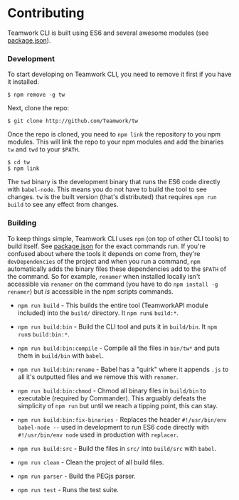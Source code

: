 # Contributing
Teamwork CLI is built using ES6 and several awesome modules (see [package.json][package]).

### Development
To start developing on Teamwork CLI, you need to remove it first if you have it installed.

    $ npm remove -g tw

Next, clone the repo:

    $ git clone http://github.com/Teamwork/tw

Once the repo is cloned, you need to `npm link` the repository to you npm modules. This will link the repo to your npm modules and add the binaries `tw` and `twd` to your `$PATH`.

    $ cd tw
    $ npm link

The `twd` binary is the development binary that runs the ES6 code directly with `babel-node`. This means you do not have to build the tool to see changes. `tw` is the built version (that's distributed) that requires `npm run build` to see any effect from changes.

### Building
To keep things simple, Teamwork CLI uses `npm` (on top of other CLI tools) to build itself. See [package.json][package] for the exact commands run. If you're confused about where the tools it depends on come from, they're `devDependencies` of the project and when you run a command, `npm` automatically adds the binary files these dependencies add to the `$PATH` of the command. So for example, `renamer` when installed locally isn't accessible via `renamer` on the command (you have to do `npm install -g renamer`) but *is* accessible in the npm scripts commands.

* `npm run build` - This builds the entire tool (TeamworkAPI module included) into the `build/` directory. It `npm run`s `build:*`.
* `npm run build:bin` - Build the CLI tool and puts it in `build/bin`. It `npm run`s `build:bin:*`.
* `npm run build:bin:compile` - Compile all the files in `bin/tw*` and puts them in `build/bin` with `babel`.
* `npm run build:bin:rename` - Babel has a "quirk" where it appends `.js` to all it's outputted files and we remove this with `renamer`.
* `npm run build:bin:chmod` - Chmod all binary files in `build/bin` to executable (required by Commander). This arguably defeats the simplicity of `npm run` but until we reach a tipping point, this can stay.
* `npm run build:bin:fix-binaries` - Replaces the header `#!/usr/bin/env babel-node --` used in development to run ES6 code directly with `#!/usr/bin/env node` used in production with `replacer`.
* `npm run build:src` - Build the files in `src/` into `build/src` with `babel`.
* `npm run clean` - Clean the project of all build files.
* `npm run parser` - Build the PEGjs parser.
* `npm run test` - Runs the test suite.

  [package]: /package.json